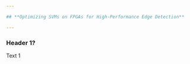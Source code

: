 ```yaml
---

## **Optimizing SVMs on FPGAs for High-Performance Edge Detection**

---
```


### **Header 1?**

Text 1  

